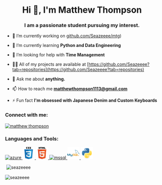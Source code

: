 <h1 align="center">Hi 👋, I'm Matthew Thompson</h1>
<h3 align="center">I am a passionate student pursuing my interest.</h3>

- 🔭 I’m currently working on [github.com/Seazeeee/mtg](https://github.com/Seazeeee/mtg))

- 🌱 I’m currently learning **Python and Data Engineering**

- 🤝 I’m looking for help with **Time Management**

- 👨‍💻 All of my projects are available at [https://github.com/Seazeeee?tab=repositories](https://github.com/Seazeeee?tab=repositories)

- 💬 Ask me about **anything.**

- 📫 How to reach me **matthewthompson1113@gmail.com**

- ⚡ Fun fact **I'm obsessed with Japanese Denim and Custom Keyboards**

<h3 align="left">Connect with me:</h3>
<p align="left">
<a href="https://www.linkedin.com/in/matthew-thompson-112b57207" target="blank"><img align="center" src="https://raw.githubusercontent.com/rahuldkjain/github-profile-readme-generator/master/src/images/icons/Social/linked-in-alt.svg" alt="matthew thompson" height="30" width="40" /></a>
</p>

<h3 align="left">Languages and Tools:</h3>
<p align="left"> <a href="https://azure.microsoft.com/en-in/" target="_blank" rel="noreferrer"> <img src="https://www.vectorlogo.zone/logos/microsoft_azure/microsoft_azure-icon.svg" alt="azure" width="40" height="40"/> </a> <a href="https://www.w3schools.com/css/" target="_blank" rel="noreferrer"> <img src="https://raw.githubusercontent.com/devicons/devicon/master/icons/css3/css3-original-wordmark.svg" alt="css3" width="40" height="40"/> </a> <a href="https://www.w3.org/html/" target="_blank" rel="noreferrer"> <img src="https://raw.githubusercontent.com/devicons/devicon/master/icons/html5/html5-original-wordmark.svg" alt="html5" width="40" height="40"/> </a> <a href="https://www.microsoft.com/en-us/sql-server" target="_blank" rel="noreferrer"> <img src="https://www.svgrepo.com/show/303229/microsoft-sql-server-logo.svg" alt="mssql" width="40" height="40"/> </a> <a href="https://www.mysql.com/" target="_blank" rel="noreferrer"> <img src="https://raw.githubusercontent.com/devicons/devicon/master/icons/mysql/mysql-original-wordmark.svg" alt="mysql" width="40" height="40"/> </a> <a href="https://www.python.org" target="_blank" rel="noreferrer"> <img src="https://raw.githubusercontent.com/devicons/devicon/master/icons/python/python-original.svg" alt="python" width="40" height="40"/> </a> </p>

<p>&nbsp;<img align="center" src="https://github-readme-stats.vercel.app/api?username=seazeeee&show_icons=true&locale=en" alt="seazeeee" /></p>

<p><img align="center" src="https://github-readme-streak-stats.herokuapp.com/?user=seazeeee&" alt="seazeeee" /></p>
